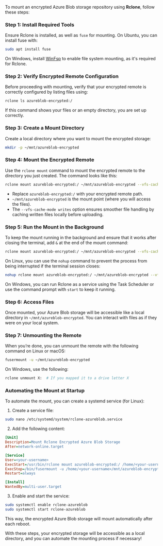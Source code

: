 To mount an encrypted Azure Blob storage repository using **Rclone**, follow these steps:

### Step 1: Install Required Tools

Ensure Rclone is installed, as well as `fuse` for mounting. On Ubuntu, you can install fuse with:

```bash
sudo apt install fuse
```

On Windows, install [WinFsp](https://github.com/billziss-gh/winfsp) to enable file system mounting, as it's required for Rclone.

### Step 2: Verify Encrypted Remote Configuration

Before proceeding with mounting, verify that your encrypted remote is correctly configured by listing files using:

```bash
rclone ls azureblob-encrypted:/
```

If this command shows your files or an empty directory, you are set up correctly.

### Step 3: Create a Mount Directory

Create a local directory where you want to mount the encrypted storage:

```bash
mkdir -p ~/mnt/azureblob-encrypted
```

### Step 4: Mount the Encrypted Remote

Use the `rclone mount` command to mount the encrypted remote to the directory you just created. The command looks like this:

```bash
rclone mount azureblob-encrypted:/ ~/mnt/azureblob-encrypted --vfs-cache-mode writes
```

- Replace `azureblob-encrypted:/` with your encrypted remote path.
- `~/mnt/azureblob-encrypted` is the mount point (where you will access the files).
- The `--vfs-cache-mode writes` option ensures smoother file handling by caching written files locally before uploading.

### Step 5: Run the Mount in the Background

To keep the mount running in the background and ensure that it works after closing the terminal, add `&` at the end of the mount command:

```bash
rclone mount azureblob-encrypted:/ ~/mnt/azureblob-encrypted --vfs-cache-mode writes &
```

On Linux, you can use the `nohup` command to prevent the process from being interrupted if the terminal session closes:

```bash
nohup rclone mount azureblob-encrypted:/ ~/mnt/azureblob-encrypted --vfs-cache-mode writes &
```

On Windows, you can run Rclone as a service using the Task Scheduler or use the command prompt with `start` to keep it running.

### Step 6: Access Files

Once mounted, your Azure Blob storage will be accessible like a local directory in `~/mnt/azureblob-encrypted`. You can interact with files as if they were on your local system.

### Step 7: Unmounting the Remote

When you’re done, you can unmount the remote with the following command on Linux or macOS:

```bash
fusermount -u ~/mnt/azureblob-encrypted
```

On Windows, use the following:

```bash
rclone unmount X:  # If you mapped it to a drive letter X
```

### Automating the Mount at Startup

To automate the mount, you can create a systemd service (for Linux):

1. Create a service file:

```bash
sudo nano /etc/systemd/system/rclone-azureblob.service
```

2. Add the following content:

```ini
[Unit]
Description=Mount Rclone Encrypted Azure Blob Storage
After=network-online.target

[Service]
User=<your-username>
ExecStart=/usr/bin/rclone mount azureblob-encrypted:/ /home/<your-username>/mnt/azureblob-encrypted --vfs-cache-mode writes
ExecStop=/bin/fusermount -u /home/<your-username>/mnt/azureblob-encrypted
Restart=always

[Install]
WantedBy=multi-user.target
```

3. Enable and start the service:

```bash
sudo systemctl enable rclone-azureblob
sudo systemctl start rclone-azureblob
```

This way, the encrypted Azure Blob storage will mount automatically after each reboot.

With these steps, your encrypted storage will be accessible as a local directory, and you can automate the mounting process if necessary!